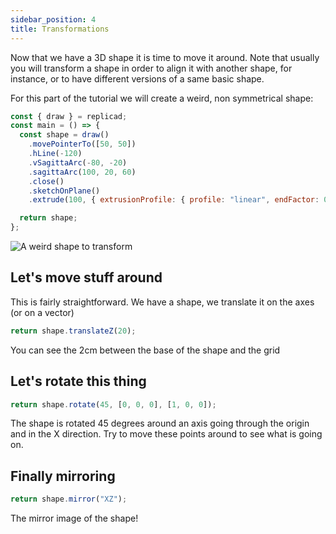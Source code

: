 ```yaml
---
sidebar_position: 4
title: Transformations
---
```


Now that we have a 3D shape it is time to move it around. Note that usually you
will transform a shape in order to align it with another shape, for instance, or
to have different versions of a same basic shape.

For this part of the tutorial we will create a weird, non symmetrical shape:

```js withWorkbench
const { draw } = replicad;
const main = () => {
  const shape = draw()
    .movePointerTo([50, 50])
    .hLine(-120)
    .vSagittaArc(-80, -20)
    .sagittaArc(100, 20, 60)
    .close()
    .sketchOnPlane()
    .extrude(100, { extrusionProfile: { profile: "linear", endFactor: 0.5 } });

  return shape;
};
```

![A weird shape to transform](/img/tutorial/transformations-1.png)

## Let's move stuff around

This is fairly straightforward. We have a shape, we translate it on the
axes (or on a vector)

```js
return shape.translateZ(20);
```

You can see the 2cm between the base of the shape and the grid

## Let's rotate this thing

```js
return shape.rotate(45, [0, 0, 0], [1, 0, 0]);
```

The shape is rotated 45 degrees around an axis going through the origin and in the
X direction. Try to move these points around to see what is going on.

## Finally mirroring

```js
return shape.mirror("XZ");
```

The mirror image of the shape!
